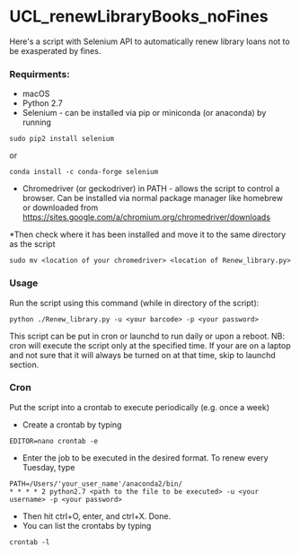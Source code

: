 # UCL_renewLibraryBooks_noFines
Here's a script with Selenium API to automatically renew library loans not to be exasperated by fines.

### Requirments:
* macOS
* Python 2.7
* Selenium - can be installed via pip or miniconda (or anaconda) by running
```
sudo pip2 install selenium
```
  or
```
conda install -c conda-forge selenium 
```
* Chromedriver (or geckodriver) in PATH - allows the script to control a browser. Can be installed via normal package manager like homebrew or downloaded from https://sites.google.com/a/chromium.org/chromedriver/downloads

*Then check where it has been installed and move it to the same directory as the script
```
sudo mv <location of your chromedriver> <location of Renew_library.py>
```
### Usage
Run the script using this command (while in directory of the script):
```
python ./Renew_library.py -u <your barcode> -p <your password>
```
This script can be put in cron or launchd to run daily or upon a reboot. NB: cron will execute the script only at the specified time. If your are on a laptop and not sure that it will always be turned on at that time, skip to launchd section.

### Cron
Put the script into a crontab to execute periodically (e.g. once a week)
* Create a crontab by typing
```
EDITOR=nano crontab -e
```
* Enter the job to be executed in the desired format. To renew every Tuesday, type
```
PATH=/Users/'your_user_name'/anaconda2/bin/
* * * * 2 python2.7 <path to the file to be executed> -u <your username> -p <your password>
```
* Then hit ctrl+O, enter, and ctrl+X. Done.
* You can list the crontabs by typing
```
crontab -l
```
